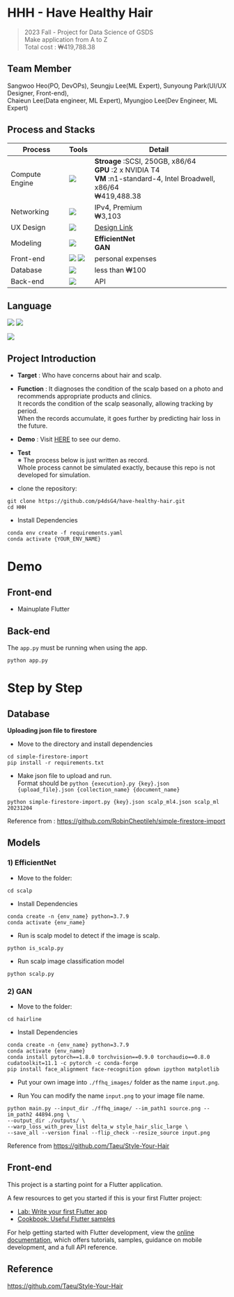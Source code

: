 # HHH - Have Healthy Hair 
> 2023 Fall - Project for Data Science of GSDS   
> Make application from A to Z   
> Total cost : ₩419,788.38

## Team Member 
Sangwoo Heo(PO, DevOPs), Seungju Lee(ML Expert), Sunyoung Park(UI/UX Designer, Front-end),    
Chaieun Lee(Data engineer, ML Expert), Myungjoo Lee(Dev Engineer, ML Expert)

## Process and Stacks 
Process | Tools | Detail
---- | ---- | ----
Compute Engine | <img src="https://img.shields.io/badge/Googlecloud-4285F4?style=for-the-badge&logo=googlecloud&logoColor=white"> | **Stroage** :SCSI, 250GB, x86/64 </br> **GPU** :2 x NVIDIA T4 </br> **VM** :n1-standard-4, Intel Broadwell, x86/64 </br> ₩419,488.38
Networking | <img src="https://img.shields.io/badge/Googlecloud-4285F4?style=for-the-badge&logo=googlecloud&logoColor=white"> | IPv4, Premium </br> ₩3,103
UX Design | <img src="https://img.shields.io/badge/Figma-F24E1E?style=for-the-badge&logo=figma&logoColor=white"> | [Design Link](https://www.figma.com/file/6QfBEA8ks5tb51J2z9t3ns/P4DS?type=design&node-id=2-666&mode=design&t=CL3pvZ3CaWQ2zOl5-0)
Modeling | <img src="https://img.shields.io/badge/Python-3776AB?style=for-the-badge&logo=Python&logoColor=white"> | **EfficientNet** </br> **GAN**
Front-end | <img src="https://img.shields.io/badge/Flutter-02569B?style=for-the-badge&logo=Flutter&logoColor=white"> <img src="https://img.shields.io/badge/Dart-0175C2?style=for-the-badge&logo=dart&logoColor=white">| personal expenses
Database | <img src="https://img.shields.io/badge/Firebase-FFCA28?style=for-the-badge&logo=Firebase&logoColor=white"> | less than ₩100
Back-end | <img src="https://img.shields.io/badge/Flask-000000?style=for-the-badge&logo=flask&logoColor=white"> | API 

## Language
<p>
  <img src="https://img.shields.io/badge/Python-3776AB?style=for-the-badge&logo=Python&logoColor=white">
  <img src="https://img.shields.io/badge/Dart-0175C2?style=for-the-badge&logo=dart&logoColor=white">
</p>
<img src="https://img.shields.io/badge/Docker-2496ED?style=for-the-badge&logo=docker&logoColor=white">

## Project Introduction
* **Target** : Who have concerns about hair and scalp.     
* **Function** : It diagnoses the condition of the scalp based on a photo and recommends appropriate products and clinics.       
It records the condition of the scalp seasonally, allowing tracking by period.    
When the records accumulate, it goes further by predicting hair loss in the future.   
* **Demo** : Visit [HERE]() to see our demo.
* **Test**    
※ The process below is just written as record.    
Whole process cannot be simulated exactly, because this repo is not developed for simulation.   

* clone the repository:
```
git clone https://github.com/p4dsG4/have-healthy-hair.git
cd HHH
```

* Install Dependencies
```
conda env create -f requirements.yaml
conda activate {YOUR_ENV_NAME}
```
# Demo
## Front-end
* Mainuplate Flutter


## Back-end
The ```app.py``` must be running when using the app.
```
python app.py
```

# Step by Step
## Database
**Uploading json file to firestore**
* Move to the directory and install dependencies
```
cd simple-firestore-import
pip install -r requirements.txt
```
* Make json file to upload and run.   
  Format should be ```python {execution}.py {key}.json {upload_file}.json {collection_name} {document_name}```
```
python simple-firestore-import.py {key}.json scalp_ml4.json scalp_ml 20231204
```
Reference from : https://github.com/RobinCheptileh/simple-firestore-import
 
## Models
### 1) EfficientNet
* Move to the folder:
```
cd scalp
```
* Install Dependencies
```
conda create -n {env_name} python=3.7.9
conda activate {env_name}
```
* Run is scalp model to detect if the image is scalp.
```
python is_scalp.py
```
* Run scalp image classification model
```
python scalp.py
```

### 2) GAN
* Move to the folder:
```
cd hairline
```
* Install Dependencies
```
conda create -n {env_name} python=3.7.9
conda activate {env_name}
conda install pytorch==1.8.0 torchvision==0.9.0 torchaudio==0.8.0 cudatoolkit=11.1 -c pytorch -c conda-forge
pip install face_alignment face-recognition gdown ipython matplotlib
```
* Put your own image into ```./ffhq_images/``` folder as the name ```input.png```.

* Run
You can modify the name ```input.png``` to your image file name.
```
python main.py --input_dir ./ffhq_image/ --im_path1 source.png --im_path2 44894.png \
--output_dir ./outputs/ \
--warp_loss_with_prev_list delta_w style_hair_slic_large \
--save_all --version final --flip_check --resize_source input.png
```
Reference from https://github.com/Taeu/Style-Your-Hair

## Front-end
This project is a starting point for a Flutter application.

A few resources to get you started if this is your first Flutter project:

- [Lab: Write your first Flutter app](https://docs.flutter.dev/get-started/codelab)
- [Cookbook: Useful Flutter samples](https://docs.flutter.dev/cookbook)

For help getting started with Flutter development, view the
[online documentation](https://docs.flutter.dev/), which offers tutorials,
samples, guidance on mobile development, and a full API reference.




## Reference
https://github.com/Taeu/Style-Your-Hair
